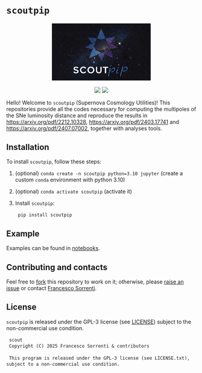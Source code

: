 # ``scoutpip``


<p align="center">
  <img src="https://raw.githubusercontent.com/fsorrenti/scoutpip/main/assets/img/scoutpip.jpg"
   width="52%"
 alt="scoutpip_logo"/>
</p>

<div align="center">
  
![](https://img.shields.io/badge/Python-181717?style=plastic&logo=python)
![](https://img.shields.io/badge/Author-Francesco%20Sorrenti%20-181717?style=plastic)

</div>



Hello! Welcome to `scoutpip` (Supernova Cosmology Utilities)! This repositories provide all the codes necessary for computing the multipoles of the SNe luminosity distance and  reproduce the results in https://arxiv.org/pdf/2212.10328, https://arxiv.org/pdf/2403.17741 and https://arxiv.org/pdf/2407.07002,  together with analyses tools. 

## Installation

To install `scoutpip`, follow these steps:
1. (optional) `conda create -n scoutpip python=3.10 jupyter` (create a custom `conda` environment with python 3.10) 
2. (optional) `conda activate scoutpip` (activate it)
3. Install `scoutpip`:

        pip install scoutpip

## Example

Examples can be found in [notebooks](https://github.com/fsorrenti/scoutpip/blob/main/notebooks). 

## Contributing and contacts

Feel free to [fork](https://github.com/fsorrenti/scoutpip/fork) this repository to work on it; otherwise, please [raise an issue](https://github.com/fsorrenti/scoutpip/issues) or contact [Francesco Sorrenti](mailto:francescosorrenti96@gmail.com).

## License

`scoutpip` is released under the GPL-3 license (see [LICENSE](https://github.com/fsorrenti/scoutpip/blob/main/LICENSE.txt)) subject to the non-commercial use condition.

     scout
     Copyright (C) 2025 Francesco Sorrenti & contributors

     This program is released under the GPL-3 license (see LICENSE.txt), subject to a non-commercial use condition.
